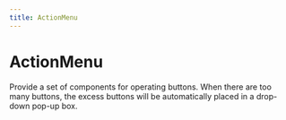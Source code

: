 ```yaml
---
title: ActionMenu
---
```


# ActionMenu

Provide a set of components for operating buttons. When there are too many buttons, the excess buttons will be automatically placed in a drop-down pop-up box.
